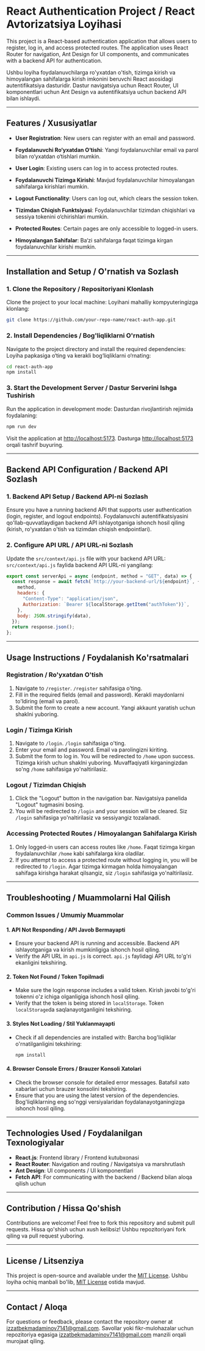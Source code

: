 # React Authentication Project / React Avtorizatsiya Loyihasi

This project is a React-based authentication application that allows users to register, log in, and access protected routes. The application uses React Router for navigation, Ant Design for UI components, and communicates with a backend API for authentication.

Ushbu loyiha foydalanuvchilarga ro'yxatdan o'tish, tizimga kirish va himoyalangan sahifalarga kirish imkonini beruvchi React asosidagi autentifikatsiya dasturidir. Dastur navigatsiya uchun React Router, UI komponentlari uchun Ant Design va autentifikatsiya uchun backend API bilan ishlaydi.

---

## Features / Xususiyatlar

- **User Registration**: New users can register with an email and password.
- **Foydalanuvchi Ro‘yxatdan O‘tishi**: Yangi foydalanuvchilar email va parol bilan ro‘yxatdan o‘tishlari mumkin.

- **User Login**: Existing users can log in to access protected routes.
- **Foydalanuvchi Tizimga Kirishi**: Mavjud foydalanuvchilar himoyalangan sahifalarga kirishlari mumkin.

- **Logout Functionality**: Users can log out, which clears the session token.
- **Tizimdan Chiqish Funktsiyasi**: Foydalanuvchilar tizimdan chiqishlari va sessiya tokenini o‘chirishlari mumkin.

- **Protected Routes**: Certain pages are only accessible to logged-in users.
- **Himoyalangan Sahifalar**: Ba‘zi sahifalarga faqat tizimga kirgan foydalanuvchilar kirishi mumkin.

---

## Installation and Setup / O'rnatish va Sozlash

### 1. Clone the Repository / Repositoriyani Klonlash

Clone the project to your local machine:
Loyihani mahalliy kompyuteringizga klonlang:

```bash
git clone https://github.com/your-repo-name/react-auth-app.git
```

### 2. Install Dependencies / Bog'liqliklarni O'rnatish

Navigate to the project directory and install the required dependencies:
Loyiha papkasiga o‘ting va kerakli bog‘liqliklarni o‘rnating:

```bash
cd react-auth-app
npm install
```

### 3. Start the Development Server / Dastur Serverini Ishga Tushirish

Run the application in development mode:
Dasturdan rivojlantirish rejimida foydalaning:

```bash
npm run dev
```

Visit the application at [http://localhost:5173](http://localhost:5173).
Dasturga [http://localhost:5173](http://localhost:5173) orqali tashrif buyuring.

---

## Backend API Configuration / Backend API Sozlash

### 1. Backend API Setup / Backend API-ni Sozlash

Ensure you have a running backend API that supports user authentication (login, register, and logout endpoints).
Foydalanuvchi autentifikatsiyasini qo'llab-quvvatlaydigan backend API ishlayotganiga ishonch hosil qiling (kirish, ro'yxatdan o'tish va tizimdan chiqish endpointlari).

### 2. Configure API URL / API URL-ni Sozlash

Update the `src/context/api.js` file with your backend API URL:
`src/context/api.js` faylida backend API URL-ni yangilang:

```javascript
export const serverApi = async (endpoint, method = "GET", data) => {
  const response = await fetch(`http://your-backend-url/${endpoint}`, {
    method,
    headers: {
      "Content-Type": "application/json",
      Authorization: `Bearer ${localStorage.getItem("authToken")}`,
    },
    body: JSON.stringify(data),
  });
  return response.json();
};
```

---

## Usage Instructions / Foydalanish Ko'rsatmalari

### Registration / Ro'yxatdan O'tish

1. Navigate to `/register`.
   `/register` sahifasiga o'ting.
2. Fill in the required fields (email and password).
   Kerakli maydonlarni to'ldiring (email va parol).
3. Submit the form to create a new account.
   Yangi akkaunt yaratish uchun shaklni yuboring.

### Login / Tizimga Kirish

1. Navigate to `/login`.
   `/login` sahifasiga o'ting.
2. Enter your email and password.
   Email va parolingizni kiriting.
3. Submit the form to log in. You will be redirected to `/home` upon success.
   Tizimga kirish uchun shaklni yuboring. Muvaffaqiyatli kirganingizdan so'ng `/home` sahifasiga yo'naltirilasiz.

### Logout / Tizimdan Chiqish

1. Click the "Logout" button in the navigation bar.
   Navigatsiya panelida "Logout" tugmasini bosing.
2. You will be redirected to `/login` and your session will be cleared.
   Siz `/login` sahifasiga yo'naltirilasiz va sessiyangiz tozalanadi.

### Accessing Protected Routes / Himoyalangan Sahifalarga Kirish

1. Only logged-in users can access routes like `/home`.
   Faqat tizimga kirgan foydalanuvchilar `/home` kabi sahifalarga kira oladilar.
2. If you attempt to access a protected route without logging in, you will be redirected to `/login`.
   Agar tizimga kirmagan holda himoyalangan sahifaga kirishga harakat qilsangiz, siz `/login` sahifasiga yo'naltirilasiz.

---

## Troubleshooting / Muammolarni Hal Qilish

### Common Issues / Umumiy Muammolar

#### 1. API Not Responding / API Javob Bermayapti

- Ensure your backend API is running and accessible.
  Backend API ishlayotganiga va kirish mumkinligiga ishonch hosil qiling.
- Verify the API URL in `api.js` is correct.
  `api.js` faylidagi API URL to'g'ri ekanligini tekshiring.

#### 2. Token Not Found / Token Topilmadi

- Make sure the login response includes a valid token.
  Kirish javobi to'g'ri tokenni o'z ichiga olganligiga ishonch hosil qiling.
- Verify that the token is being stored in `localStorage`.
  Token `localStorage`da saqlanayotganligini tekshiring.

#### 3. Styles Not Loading / Stil Yuklanmayapti

- Check if all dependencies are installed with:
  Barcha bog'liqliklar o'rnatilganligini tekshiring:
  ```bash
  npm install
  ```

#### 4. Browser Console Errors / Brauzer Konsoli Xatolari

- Check the browser console for detailed error messages.
  Batafsil xato xabarlari uchun brauzer konsolini tekshiring.
- Ensure that you are using the latest version of the dependencies.
  Bog'liqliklarning eng so'nggi versiyalaridan foydalanayotganingizga ishonch hosil qiling.

---

## Technologies Used / Foydalanilgan Texnologiyalar

- **React.js**: Frontend library / Frontend kutubxonasi
- **React Router**: Navigation and routing / Navigatsiya va marshrutlash
- **Ant Design**: UI components / UI komponentlari
- **Fetch API**: For communicating with the backend / Backend bilan aloqa qilish uchun

---

## Contribution / Hissa Qo'shish

Contributions are welcome! Feel free to fork this repository and submit pull requests.
Hissa qo'shish uchun xush kelibsiz! Ushbu repozitoriyani fork qiling va pull request yuboring.

---

## License / Litsenziya

This project is open-source and available under the [MIT License](LICENSE).
Ushbu loyiha ochiq manbali bo'lib, [MIT License](LICENSE) ostida mavjud.

---

## Contact / Aloqa

For questions or feedback, please contact the repository owner at [izzatbekmadaminov7141@gmail.com](izzatbekmadaminov7141@gmail.com).
Savollar yoki fikr-mulohazalar uchun repozitoriya egasiga [izzatbekmadaminov7141@gmail.com](izzatbekmadaminov7141@gmail.com) manzili orqali murojaat qiling.
